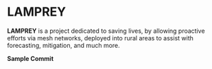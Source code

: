 # LAMPREY

**LAMPREY** is a project dedicated to saving lives, by allowing proactive efforts via mesh networks, deployed into rural areas to assist with forecasting, mitigation, and much more.

**Sample Commit**
